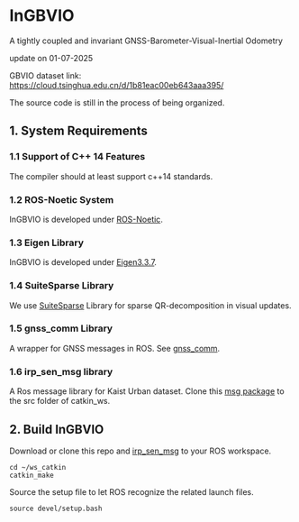 # InGBVIO
A tightly coupled and invariant GNSS-Barometer-Visual-Inertial Odometry

update on 01-07-2025

GBVIO dataset link:  https://cloud.tsinghua.edu.cn/d/1b81eac00eb643aaa395/

The source code is still in the process of being organized.


## 1. System Requirements

### 1.1  Support of C++ 14 Features

The compiler should at least support c++14 standards.

### 1.2  ROS-Noetic System

InGBVIO is developed under [ROS-Noetic](http://wiki.ros.org/noetic/Installation/Ubuntu).

### 1.3  Eigen Library

InGBVIO is developed under [Eigen3.3.7](https://eigen.tuxfamily.org/index.php?title=Main_Page).

### 1.4  SuiteSparse Library

We use [SuiteSparse](https://github.com/DrTimothyAldenDavis/SuiteSparse/releases) Library for sparse QR-decomposition in visual updates. 

### 1.5  gnss_comm Library

A wrapper for GNSS messages in ROS. See [gnss_comm](https://github.com/HKUST-Aerial-Robotics/gnss_comm).

### 1.6  irp_sen_msg library

A Ros message library for Kaist Urban dataset. Clone this [msg package](https://github.com/tsyxyz/irp_sen_msgs) to the src folder of catkin_ws.

## 2. Build InGBVIO

Download or clone this repo and [irp_sen_msg](https://github.com/tsyxyz/irp_sen_msgs) to your ROS workspace.

```
cd ~/ws_catkin
catkin_make
```

Source the setup file to let ROS recognize the related launch files.

```
source devel/setup.bash
```
